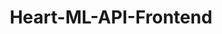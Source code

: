 ---
layout: projects
data_category: web-design
img_path: ../images/heart-frontend.png
title: Heart-ML-API-Frontend
github_link: https://github.com/rawho/heart-api-frontend
website_link: https://rahulmanoj.xyz/heart-api-frontend/
---
